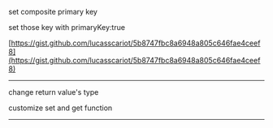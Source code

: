 set composite primary key

set those key with primaryKey:true

[https://gist.github.com/lucasscariot/5b8747fbc8a6948a805c646fae4ceef8](https://gist.github.com/lucasscariot/5b8747fbc8a6948a805c646fae4ceef8)

---

change return value's type

customize set and get function

---



